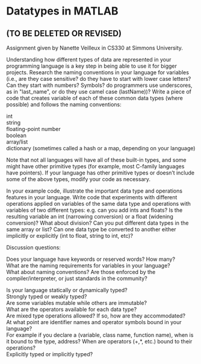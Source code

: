 # Datatypes in MATLAB
## **(TO BE DELETED OR REVISED)**

Assignment given by Nanette Veilleux in CS330 at Simmons University.
     
Understanding how different types of data are represented in your programming language is a key step in being able to use it for bigger projects.  Research the naming conventions in your language for variables (i.e., are they case sensitive? do they have to start with lower case letters? Can they start with numbers? Symbols? do programmers use underscores, as in "last_name", or do they use camel case (lastName))?  Write a piece of code that creates variable of each of these common data types (where possible) and follows the naming conventions:

int     
string  
floating-point number  
boolean  
array/list  
dictionary (sometimes called a hash or a map, depending on your language)  
 

Note that not all languages will have all of these built-in types, and some might have other primitive types (for example, most C-family languages have pointers). If your language has other primitive types or doesn’t include some of the above types, modify your code as necessary.

 

In your example code, illustrate the important data type and operations features in your language. Write code that experiments with different operations applied on variables of the same data type and operations with variables of two different types: e.g. can you add ints and floats? Is the resulting variable an int (narrowing conversion) or a float (widening conversion)?  What about division? Can you put different data types in the same array or list?  Can one data type be converted to another either implicitly or explicitly (int to float, string to int, etc)? 

 

Discussion questions:

Does your language have keywords or reserved words? How many?  
What are the naming requirements for variables in your language?   
What about naming conventions?  Are those enforced by the compiler/interpreter, or just standards in the community?  

Is your language statically or dynamically typed?  
Strongly typed or weakly typed?  
Are some variables mutable while others are immutable?   
What are the operators available for each data type?  
Are mixed type operations allowed? If so, how are they accommodated?  
At what point are identifier names and operator symbols bound in your language?  
  For example if you declare a (variable, class name, function name), when is it bound to the type, address? When are operators (+,*, etc.) bound to their operations?  
Explicitly typed or implicitly typed? 
 
